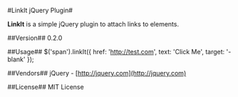 #LinkIt jQuery Plugin#

**LinkIt** is a simple jQuery plugin to attach links to elements.

##Version##
0.2.0

##Usage##
    $('span').linkIt({
		href: 'http://test.com',
		text: 'Click Me',
		target: '-blank'
	});


##Vendors##
jQuery - [http://jquery.com](http://jquery.com)

##License##
MIT License
